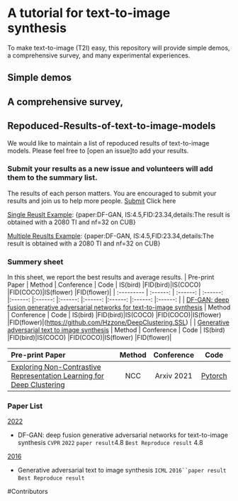# A tutorial for text-to-image synthesis
To make text-to-image (T2I) easy, this repository will  provide simple demos, a comprehensive survey, and many experimental experiences. 
## Simple demos

## A comprehensive survey,

## Repoduced-Results-of-text-to-image-models

We would like to maintain a list of repoduced results of text-to-image models. Please feel free to [open an issue]to add your results.

### Submit your results as a new issue and volunteers will add them to the summary list.
The results of each person matters. You are encouraged to submit your results and join us to help more people.
[Submit](https://github.com/senmaoy/Repoduced-Results-of-text-to-image-models/issues/new/choose) Click here

[Single Reuslt Example](https://github.com/senmaoy/Repoduced-Results-of-text-to-image-models/issues/1): {paper:DF-GAN, IS:4.5,FID:23.34,details:The result is obtained with a 2080 TI and nf=32 on CUB}

[Multiple Reuslts Example](https://github.com/senmaoy/Repoduced-Results-of-text-to-image-models/issues/1): {paper:DF-GAN, IS:4.5,FID:23.34,details:The result is obtained with a 2080 TI and nf=32 on CUB}



### <a name="list">Summery sheet</a>
In this sheet, we report the best results and average results.
|    Pre-print Paper    |  Method  |  Conference  |  Code | IS(bird) |FID(bird)|IS(COCO) |FID(COCO)|IS(flower) |FID(flower)|
|  :---------  | :------:  | :------: | :------: |:------: |:------: |:------: |:------: |:------: |:------: |:------: |
| [DF-GAN: deep fusion generative adversarial networks for text-to-image synthesis](https://arxiv.org/pdf/2111.11821.pdf) |   Method  |  Conference  |  Code | IS(bird) |FID(bird)|IS(COCO) |FID(COCO)|IS(flower) |FID(flower)|(https://github.com/Hzzone/DeepClustering.SSL) |
| [Generative adversarial text to image synthesis](https://arxiv.org/pdf/2109.12714.pdf) |  Method  |  Conference  |  Code | IS(bird) |FID(bird)|IS(COCO) |FID(COCO)|IS(flower) |FID(flower)|

|    Pre-print Paper    |  Method  |  Conference  |  Code | 
|  :---------  | :------:  | :------: | :------: |
| [Exploring Non-Contrastive Representation Learning for Deep Clustering](https://arxiv.org/pdf/2111.11821.pdf) | NCC | Arxiv 2021 | [Pytorch](https://github.com/Hzzone/DeepClustering.SSL) |

### <a name="Paper List">Paper List</a>


 <a href="#2022">2022</a>
 - DF-GAN: deep fusion generative adversarial networks for text-to-image synthesis `CVPR` `2022` `paper result`4.8 `Best Reproduce result` 4.8


 <a href="#2016">2016</a>
 - Generative adversarial text to image synthesis  `ICML` `2016``paper result` `Best Reproduce result`


#Contributors





